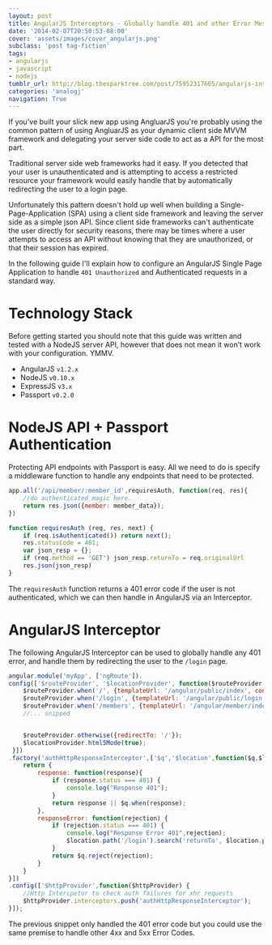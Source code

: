 ```yaml
---
layout: post
title: AngularJS Interceptors - Globally handle 401 and other Error Messages
date: '2014-02-07T20:50:53-08:00'
cover: 'assets/images/cover_angularjs.png'
subclass: 'post tag-fiction'
tags:
- angularjs
- javascript
- nodejs
tumblr_url: http://blog.thesparktree.com/post/75952317665/angularjs-interceptors-globally-handle-401-and
categories: 'analogj'
navigation: True
---
```


If you've built your slick new app using AngluarJS you're probably using the common pattern of using AngluarJS as your dynamic client side MVVM framework and delegating your server side code to act as a API for the most part.

Traditional server side web frameworks had it easy. If you detected that your user is unauthenticated and is attempting to access a restricted resource your framework would easily handle that by automatically redirecting the user to a login page.

Unfortunately this pattern doesn't hold up well when building a Single-Page-Application (SPA) using a client side framework and leaving the server side as a simple json API. Since client side frameworks can't authenticate the user directly for security reasons, there may be times where a user attempts to access an API without knowing that they are unauthorized, or that their session has expired.


In the following guide I'll explain how to configure an AngularJS Single Page Application to handle `401 Unauthorized` and Authenticated requests in a standard way.

# Technology Stack

Before getting started you should note that this guide was written and tested with a NodeJS server API, however that does not mean it won’t work with your configuration. YMMV.

- AngularJS `v1.2.x`
- NodeJS `v0.10.x`
- ExpressJS `v3.x`
- Passport `v0.2.0`

# NodeJS API + Passport Authentication

Protecting API endpoints with Passport is easy. All we need to do is specify a middleware function to handle any endpoints that need to be protected.

```javascript
app.all('/api/member/:member_id',requiresAuth, function(req, res){
	//do authenticated magic here.
	return res.json({member: member_data});
})

function requiresAuth (req, res, next) {
	if (req.isAuthenticated()) return next();
	res.statusCode = 401;
	var json_resp = {};
	if (req.method == 'GET') json_resp.returnTo = req.originalUrl
	res.json(json_resp)
}
```

The `requiresAuth` function returns a 401 error code if the user is not authenticated, which we can then handle in AngularJS via an Interceptor.

# AngularJS Interceptor

The following AngularJS Interceptor can be used to globally handle any 401 error, and handle them by redirecting the user to the `/login` page.

```javascript
angular.module('myApp', ['ngRoute']).
config(['$routeProvider', '$locationProvider', function($routeProvider,$locationProvider) {
	$routeProvider.when('/', {templateUrl: '/angular/public/index', controller: 'indexCtrl'});
	$routeProvider.when('/login', {templateUrl: '/angular/public/login', controller: 'loginCtrl'});
	$routeProvider.when('/members', {templateUrl: '/angular/member/index', controller: 'memberIndexCtrl'});
	//... snipped


	$routeProvider.otherwise({redirectTo: '/'});
	$locationProvider.html5Mode(true);
 }])
.factory('authHttpResponseInterceptor',['$q','$location',function($q,$location){
	return {
		response: function(response){
			if (response.status === 401) {
				console.log("Response 401");
			}
			return response || $q.when(response);
		},
		responseError: function(rejection) {
			if (rejection.status === 401) {
				console.log("Response Error 401",rejection);
				$location.path('/login').search('returnTo', $location.path());
			}
			return $q.reject(rejection);
		}
	}
}])
.config(['$httpProvider',function($httpProvider) {
	//Http Intercpetor to check auth failures for xhr requests
	$httpProvider.interceptors.push('authHttpResponseInterceptor');
}]);
```

The previous snippet only handled the 401 error code but you could use the same premise to handle other 4xx and 5xx Error Codes.